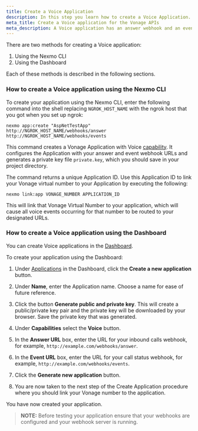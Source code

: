 ```yaml
---
title: Create a Voice Application
description: In this step you learn how to create a Voice Application. A Voice application has an answer webhook and an events webhook.
meta_title: Create a Voice application for the Vonage APIs
meta_description: A Voice application has an answer webhook and an events webhook.
---
```


There are two methods for creating a Voice application:

1. Using the Nexmo CLI
2. Using the Dashboard

Each of these methods is described in the following sections.

### How to create a Voice application using the Nexmo CLI

To create your application using the Nexmo CLI, enter the following command into the shell replacing `NGROK_HOST_NAME` with the ngrok host that you got when you set up ngrok:

``` shell
nexmo app:create "AspNetTestApp" http://NGROK_HOST_NAME/webhooks/answer http://NGROK_HOST_NAME/webhooks/events
```

This command creates a Vonage Application with Voice [capability](/application/overview#capabilities). It  configures the Application with your answer and event webhook URLs and generates a private key file `private.key`, which you should save in your project directory.

The command returns a unique Application ID. Use this Application ID to link your Vonage virtual number to your Application by executing the following:

```shell
nexmo link:app VONAGE_NUMBER APPLICATION_ID
```

This will link that Vonage Virtual Number to your application, which will cause all voice events occurring for that number to be routed to your designated URLs.

### How to create a Voice application using the Dashboard

You can create Voice applications in the [Dashboard](https://dashboard.nexmo.com/applications).

To create your application using the Dashboard:

1. Under [Applications](https://dashboard.nexmo.com/applications) in the Dashboard, click the **Create a new application** button.

2. Under **Name**, enter the Application name. Choose a name for ease of future reference.

3. Click the button **Generate public and private key**. This will create a public/private key pair and the private key will be downloaded by your browser. Save the private key that was generated.

4. Under **Capabilities** select the **Voice** button.

5. In the **Answer URL** box, enter the URL for your inbound calls webhook, for example, `http://example.com/webhooks/answer`.

6. In the **Event URL** box, enter the URL for your call status webhook, for example, `http://example.com/webhooks/events`.

7. Click the **Generate new application** button.

8. You are now taken to the next step of the Create Application procedure where you should link your Vonage number to the application.

You have now created your application.

> **NOTE:** Before testing your application ensure that your webhooks are configured and your webhook server is running.
